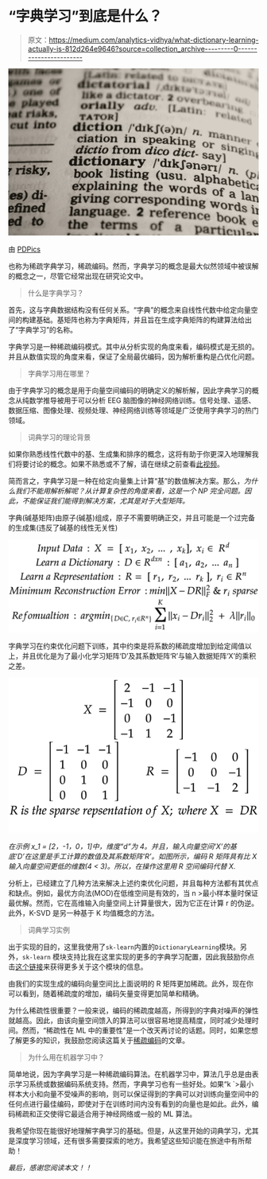 # “字典学习”到底是什么？

> 原文：<https://medium.com/analytics-vidhya/what-dictionary-learning-actually-is-812d264e9646?source=collection_archive---------0----------------------->

![](img/9d0911934f6795af46d42f769e0d3dd9.png)

由 [PDPics](https://pixabay.com/users/pdpics-44804/)

也称为稀疏字典学习，稀疏编码。然而，字典学习的概念是最大似然领域中被误解的概念之一，尽管它经常出现在研究论文中。

> 什么是字典学习？

首先，这与字典数据结构没有任何关系。“字典”的概念来自线性代数中给定向量空间的构建基础。基矩阵也称为字典矩阵，并且旨在生成字典矩阵的构建算法给出了“字典学习”的名称。

字典学习是一种稀疏编码模式。其中从分析实现的角度来看，编码模式是无损的。并且从数值实现的角度来看，保证了全局最优编码，因为解析重构是凸优化问题。

> 字典学习用在哪里？

由于字典学习的概念是用于向量空间编码的明确定义的解析解，因此字典学习的概念从纯数学推导被用于可以分析 EEG 脑图像的神经网络训练。信号处理、遥感、数据压缩、图像处理、视频处理、神经网络训练等领域是广泛使用字典学习的热门领域。

> 词典学习的理论背景

如果你熟悉线性代数中的基、生成集和排序的概念，这将有助于你更深入地理解我们将要讨论的概念。如果不熟悉或不了解，请在继续之前查看[此视频](https://www.youtube.com/watch?v=AqXOYgpbMBM)。

简而言之，字典学习是一种在给定向量集上计算“基”的数值解决方案。那么，*为什么我们不能用解析解呢？从计算复杂性的角度来看，这是一个 NP 完全问题。因此，不能保证我们能得到解决方案，尤其是对于大型矩阵。*

字典(碱基矩阵)由原子(碱基)组成，原子不需要明确正交，并且可能是一个过完备的生成集(违反了碱基的线性无关性)

![](img/b76d47fd33d7ab9acdcf94cd3c01fdc3.png)

字典学习在约束优化问题下训练，其中约束是将系数的稀疏度增加到给定阈值以上，并且优化是为了最小化学习矩阵‘D’及其系数矩阵‘R’与输入数据矩阵‘X’的乘积之差。

![](img/9c095a80c46eb72fa38a3c0ec95f0891.png)

*在示例 x_1 = [2，-1，0，1]中，维度“d”为 4。并且，输入向量空间‘X’的基底‘D’在这里是手工计算的数值及其系数矩阵‘R’。如图所示，编码 R 矩阵具有比 X 输入向量空间更低的维数(4 < 3)。所以，在操作这里用 R 空间编码代替 X.*

分析上，已经建立了几种方法来解决上述约束优化问题，并且每种方法都有其优点和缺点。例如，最优方向法(MOD)在低维空间是有效的，当 n >最小样本量时保证最优解。然而，它在高维输入向量空间上计算量很大，因为它正在计算 r 的伪逆。此外，K-SVD 是另一种基于 K 均值概念的方法。

> 词典学习实例

出于实现的目的，这里我使用了`sk-learn`内置的`DictionaryLearning`模块。另外，`sk-learn` 模块支持比我在这里实现的更多的字典学习配置，因此我鼓励你点击[这个链接](https://scikit-learn.org/stable/modules/generated/sklearn.decomposition.DictionaryLearning.html)来获得更多关于这个模块的信息。

由我们的实现生成的编码向量空间比上面说明的 R 矩阵更加稀疏。此外，现在你可以看到，随着稀疏度的增加，编码矢量变得更加简单和精确。

为什么稀疏性很重要？一般来说，编码的稀疏度越高，所得到的字典对噪声的弹性就越高。因此，由该向量空间馈入的算法可以很容易地提高精度，同时减少处理时间。然而，“稀疏性在 ML 中的重要性”是一个改天再讨论的话题。同时，如果您想了解更多的知识，我鼓励您阅读这篇关于[稀疏编码](http://www.scholarpedia.org/article/Sparse_coding)的文章。

> 为什么用在机器学习中？

简单地说，因为字典学习是一种稀疏编码算法。在机器学习中，算法几乎总是由表示学习系统或数据编码系统支持。然而，字典学习也有一些好处。如果“k `>最小样本大小和向量不受噪声的影响，则可以保证得到的字典可以对训练向量空间中的任何点进行最佳编码，即使对于在训练时间内没有看到的向量也是如此。此外，编码稀疏和正交使得它最适合用于神经网络或一般的 ML 算法。

我希望你现在能很好地理解字典学习的基础。但是，从这里开始的词典学习，尤其是深度学习领域，还有很多需要探索的地方。我希望这些知识能在旅途中有所帮助！

*最后，感谢您阅读本文！！*